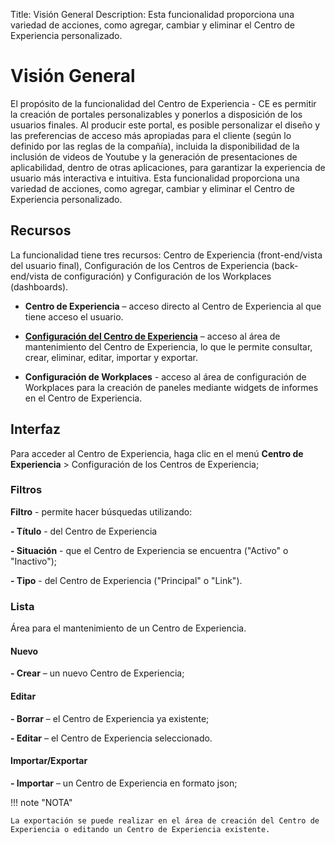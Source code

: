 Title: Visión General
Description: Esta funcionalidad proporciona una variedad de acciones, como agregar, cambiar y eliminar el Centro de Experiencia personalizado.

# Visión General

El propósito de la funcionalidad del Centro de Experiencia - CE es permitir la creación de portales personalizables y ponerlos a disposición de los usuarios finales. Al producir este portal, es posible personalizar el diseño y las preferencias de acceso más apropiadas para el cliente (según lo definido por las reglas de la compañía), incluida la disponibilidad de la inclusión de videos de Youtube y la generación de presentaciones de aplicabilidad, dentro de otras aplicaciones, para garantizar la experiencia de usuario más interactiva e intuitiva. Esta funcionalidad proporciona una variedad de acciones, como agregar, cambiar y eliminar el Centro de Experiencia personalizado.

## Recursos

La funcionalidad tiene tres recursos: Centro de Experiencia (front-end/vista del usuario final), Configuración de los Centros de Experiencia (back-end/vista de configuración) y Configuración de los Workplaces (dashboards).

- **Centro de Experiencia** – acceso directo al Centro de Experiencia al que tiene acceso el usuario.

- **[Configuración del Centro de Experiencia][1]** – acceso al área de mantenimiento del Centro de Experiencia, lo que le permite consultar, crear, eliminar, editar, importar y exportar.

- **Configuración de Workplaces** - acceso al área de configuración de Workplaces para la creación de paneles mediante widgets de informes en el Centro de Experiencia.

## Interfaz

Para acceder al Centro de Experiencia, haga clic en el menú **Centro de Experiencia** > Configuración de los Centros de Experiencia;

### Filtros

**Filtro** - permite hacer búsquedas utilizando:

**- Título** - del Centro de Experiencia

**- Situación** - que el Centro de Experiencia se  encuentra ("Activo" o "Inactivo");

**- Tipo** - del Centro de Experiencia ("Principal" o "Link").

### Lista

Área para el mantenimiento de un Centro de Experiencia.

#### Nuevo

**- Crear** – un nuevo Centro de Experiencia;

#### Editar

**- Borrar** – el Centro de Experiencia ya existente;

**- Editar** – el Centro de Experiencia seleccionado.

#### Importar/Exportar

**- Importar** – un Centro de Experiencia en formato json;


!!! note "NOTA"

    La exportación se puede realizar en el área de creación del Centro de Experiencia o editando un Centro de Experiencia existente.

[1]:/es-es/citsmart-platform-8/additional-features/service-portals/experience-center/create-experience-center.html
